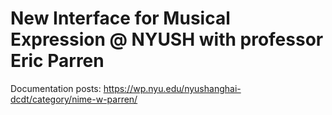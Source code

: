 # New Interface for Musical Expression @ NYUSH with professor Eric Parren
Documentation posts: https://wp.nyu.edu/nyushanghai-dcdt/category/nime-w-parren/
